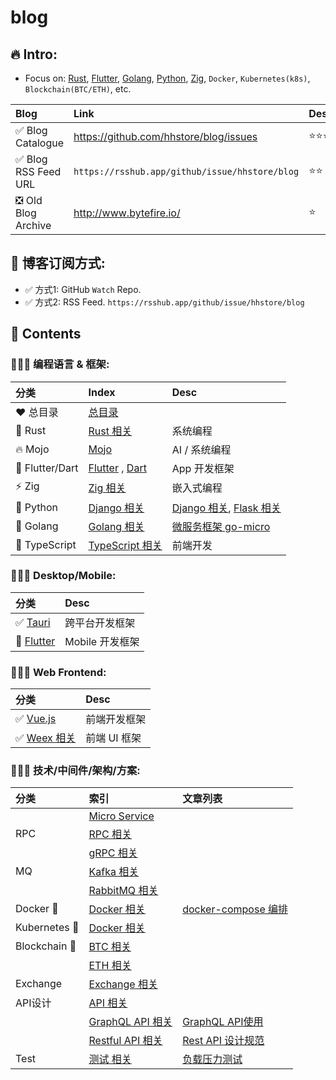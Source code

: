 # blog



## 🔥️ Intro:

- Focus on: [Rust](https://github.com/hhstore/blog/labels/Rust), [Flutter](https://github.com/hhstore/blog/labels/Flutter), [Golang](https://github.com/hhstore/blog/labels/Golang), [Python](https://github.com/hhstore/blog/labels/Python), [Zig](https://github.com/hhstore/blog/labels/Zig), `Docker`, `Kubernetes(k8s)`, `Blockchain(BTC/ETH)`, etc.


| Blog | Link | Desc | 
| :--- | :--- | :--- | 
| ✅ Blog Catalogue | https://github.com/hhstore/blog/issues | ⭐️⭐️⭐️⭐️ |
| ✅ Blog RSS Feed URL | `https://rsshub.app/github/issue/hhstore/blog` | ⭐️⭐️ |
| ❎️ Old Blog Archive | http://www.bytefire.io/ | ⭐️ |


## 🍄️ 博客订阅方式:

- ✅ 方式1: GitHub `Watch` Repo.
- ✅ 方式2: RSS Feed. `https://rsshub.app/github/issue/hhstore/blog`



## 🚀️ Contents


### 🧑🏻‍🎓 编程语言 & 框架:

|    分类     |       Index                            |  Desc    |
| :--------- | :------------------------------------  | :------  |
| ❤️ 总目录      |   [总目录](https://github.com/hhstore/blog/issues)                      |       |
| 🦀 Rust    |   [Rust 相关](https://github.com/hhstore/blog/labels/Rust)      |  系统编程     |
| 🔥️ Mojo | [Mojo](https://github.com/hhstore/blog/labels/Mojo) | AI / 系统编程 | 
| 🎯 Flutter/Dart |   [Flutter](https://github.com/hhstore/blog/labels/Flutter) , [Dart](https://github.com/hhstore/blog/labels/Dart)       |   App 开发框架    |
| ⚡ Zig   |   [Zig 相关](https://github.com/hhstore/blog/labels/Zig)      |  嵌入式编程     |
| 🐍️ Python |   [Django 相关](https://github.com/hhstore/blog/labels/Python3)      |   [Django 相关](https://github.com/hhstore/blog/labels/Django), [Flask 相关](https://github.com/hhstore/blog/labels/Py-Flask)          |
| 🐹 Golang |   [Golang 相关](https://github.com/hhstore/blog/labels/Golang)          | [微服务框架 go-micro](https://github.com/hhstore/blog/issues/88)    |
| 💊 TypeScript    |   [TypeScript 相关](https://github.com/hhstore/blog/labels/TypeScript)      |   前端开发    |

### 🧑🏻‍🎓 Desktop/Mobile:


|    分类     |             Desc    |
| :--------- | :------------------------------------  | 
| ✅️ [Tauri](https://github.com/hhstore/blog/labels/Tauri) | 跨平台开发框架 | 
| 🎯 [Flutter](https://github.com/hhstore/blog/labels/Flutter)      | Mobile 开发框架      |


### 🧑🏻‍🎓 Web Frontend:

|    分类     |             Desc    |
| :--------- | :------------------------------------  | 
| ✅️ [Vue.js](https://github.com/hhstore/blog/labels/Vuejs) | 前端开发框架 | 
| ✅️ [Weex 相关](https://github.com/hhstore/blog/labels/Weex)     |   前端 UI 框架    |



### 🧑🏻‍🎓 技术/中间件/架构/方案:


|    分类     |       索引                             |  文章列表     |
| :--------- | :------------------------------------  | :------  |
|            |   [Micro Service](https://github.com/hhstore/blog/labels/MicroService) |       |
|  RPC       |   [RPC 相关](https://github.com/hhstore/blog/labels/RPC)                |       |
|            |   [gRPC 相关](https://github.com/hhstore/blog/labels/gRPC)              |       |
|   MQ       |   [Kafka 相关](https://github.com/hhstore/blog/labels/MQ-Kafka)         |       |
|            |   [RabbitMQ 相关](https://github.com/hhstore/blog/labels/MQ-RabbitMQ)   |       |
| Docker 🚀  |   [Docker 相关](https://github.com/hhstore/blog/labels/Docker)          | [docker-compose 编排](https://github.com/hhstore/blog/labels/Docker-Compose)   |
| Kubernetes 🚀 |   [Docker 相关](https://github.com/hhstore/blog/labels/Docker)       |       |
| Blockchain 🚀 |   [ BTC 相关](https://github.com/hhstore/blog/issues/14)             |       |
|            |   [ETH 相关](https://github.com/hhstore/blog/issues/13)              |       |
| Exchange   |   [Exchange 相关](https://github.com/hhstore/blog/labels/Exchange)   |       |
| API设计     |   [API 相关](https://github.com/hhstore/blog/labels/API)   |       |
|            |   [GraphQL API 相关](https://github.com/hhstore/blog/labels/GraphQL)  | [GraphQL API使用](https://github.com/hhstore/blog/issues/68)    |
|            |   [Restful API 相关](https://github.com/hhstore/blog/labels/Restful%20API)   | [Rest API 设计规范](https://github.com/hhstore/blog/issues/41)    |
| Test       |   [测试 相关](https://github.com/hhstore/blog/labels/Test)             | [负载压力测试](https://github.com/hhstore/blog/issues/105)   |


